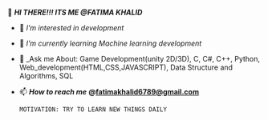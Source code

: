 👋  _**HI THERE!!! ITS ME @FATIMA KHALID**_
    
- 👀 _I’m interested in development_

- 🌱 _I’m currently learning Machine learning development_
- 💬 _Ask me About: Game Development(unity 2D/3D), C, C#, C++, Python, Web_development(HTML,CSS,JAVASCRIPT), Data Structure and Algorithms, SQL
- 📫 _**How to reach me**_ **@fatimakhalid6789@gmail.com**

      MOTIVATION: TRY TO LEARN NEW THINGS DAILY
<!---
fatimakhlid/fatimakhlid is a ✨ special ✨ repository because its `README.md` (this file) appears on your GitHub profile.
You can click the Preview link to take a look at your changes.
--->
